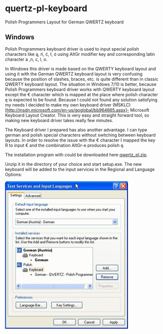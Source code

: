 # quertz-pl-keyboard
Polish Programmers Layout for German QWERTZ keyboard

## Windows

Polish Programmers keyboard driver is used to input special polish characters like ą, ń, ć, ł, ó using AltGr modifier key and corresponding latin character a ,n, c, l, o.

In Windows this driver is made based on the QWERTY keyboard layout and using it with the German QWERTZ keyboard layout is very confusing because the position of slashes, braces, etc. is quite different than in classic QWERTY keyboard layout.
The situation in Windows 7/10 is better, because Polish Programmers keyboard driver works with QWERTY keyboard layout except the € character which is mapped at the place where polish character ę is expected to be found.
Because I could not found any solution satisfying my needs I decided to make my own keyboard driver (MSKLC)[http://msdn.microsoft.com/en-us/goglobal/bb964665.aspx]- Microsoft Keyboard Layout Creator. This is very easy and straight forward tool, so making new keyboard driver takes really few minutes.

The Keyboard driver I prepared has also another advantage. I can type german and polish special characters without switching between keyboard layouts.
In order to resolve the issue with the € character I mapped the key R to input € and the combination AltGr-e produces polish ę.

The installation program with could be downloaded here [qwertz_pl.zip](resources/qwertz_pl.zip).

Unzip it in the directory of your choice and start setup.exe. The new keyboard will be added to the input services in the Regional and Language Options:

![](resources/kbd.jpg)

